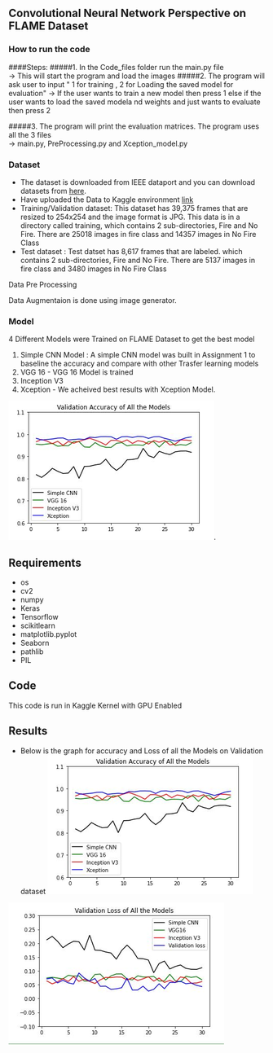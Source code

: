 ## Convolutional Neural Network Perspective on FLAME Dataset

### How to run the code 

####Steps:
#####1. In the Code_files folder run the main.py file  
        -> This will start the program and load the images
#####2. The program will ask user to input " 1 for training , 2 for Loading the saved model for evaluation" 
        -> If the user wants to train a new model then press 1 else if the user wants to load the saved modela nd weights and just wants to evaluate then press 2
        
#####3. The program will print the evaluation matrices. The program uses all the 3 files  
        -> main.py, PreProcessing.py and Xception_model.py


### Dataset
* The dataset is downloaded from IEEE dataport and you can download datasets from [here](https://essexuniversity-my.sharepoint.com/:f:/g/personal/hr17576_essex_ac_uk/EplQh6rwA8pJhHP0jKfg6-kBVHyb1BE9TCAj4MVR0tyOEA?e=Uo6PLD).
* Have uploaded the Data to Kaggle environment [link](https://www.kaggle.com/smrutisanchitadas/flame-dataset-fire-classification)
* Training/Validation dataset: This dataset has 39,375 frames that are resized to 254x254 and the image format is JPG. This data is in a directory called training, which contains 2 sub-directories, Fire and No Fire. There are 25018 images in fire class and 14357 images in No Fire Class
* Test dataset : Test datset has 8,617 frames that are labeled.  which contains 2 sub-directories, Fire and No Fire. There are 5137 images in fire class and 3480 images in No Fire Class

Data Pre Processing

Data Augmentaion is done using image generator. 

### Model
4 Different Models were Trained on FLAME Dataset to get the best model
1. Simple CNN Model : A simple CNN model was built in Assignment 1 to baseline the accuracy and compare with other Trasfer learning models
2. VGG 16 - VGG 16 Model is trained
3. Inception V3 
4. Xception  - We acheived best results with Xception Model.

![BaseModel:Simple CNN](https://github.com/smrutisanchita/CE888/blob/main/Project_1/val_acc.JPG). 

## Requirements
* os
* cv2
* numpy
* Keras 
* Tensorflow
* scikitlearn
* matplotlib.pyplot
* Seaborn
* pathlib
* PIL

## Code
This code is run in Kaggle Kernel with GPU Enabled

## Results
* Below is the graph for accuracy and Loss of all the Models on Validation dataset
![Accuracy](https://github.com/smrutisanchita/CE888/blob/main/Project_1/val_acc.JPG)

![Loss](https://github.com/smrutisanchita/CE888/blob/main/Project_1/val_loss.JPG)



